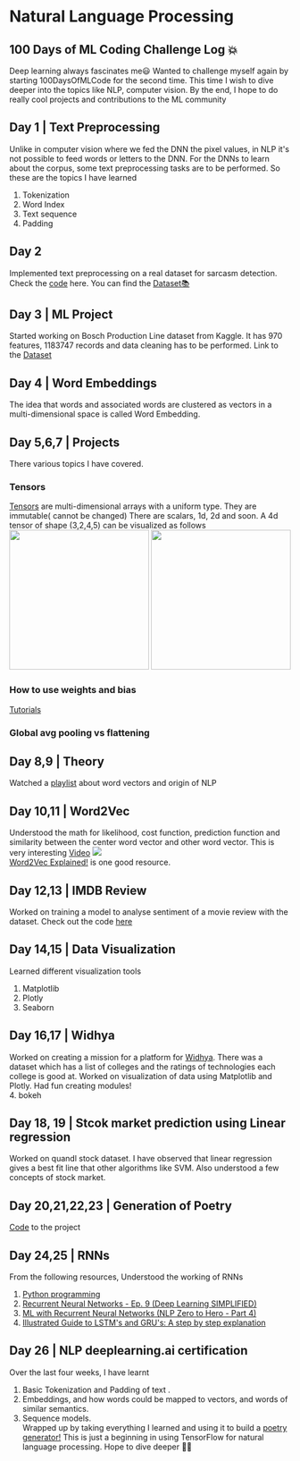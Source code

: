 # Natural Language Processing 
 ## 100 Days of ML Coding Challenge Log 💥
 Deep learning always fascinates me:smiley: Wanted to challenge myself again by starting 100DaysOfMLCode for the second time. This time I wish to dive deeper into the topics like NLP, computer vision. By the end, I hope to do really cool projects and contributions to the ML community
 
## Day 1 | Text Preprocessing 
Unlike in computer vision where we fed the DNN the pixel values, in NLP it's not possible to feed words or letters to the DNN. For the DNNs to learn about the corpus, some text preprocessing tasks are to be performed. So these are the topics I have learned
1. Tokenization
2.  Word Index
3. Text sequence
4. Padding  

## Day 2
Implemented text preprocessing on a real dataset for sarcasm detection. Check the [code](https://github.com/neha-duggirala/100DaysOfMLCode/blob/master/NLP/Sarcasm_detection.ipynb)  here. You can find the [Dataset📚](https://rishabhmisra.github.io/publications/)

## Day 3 | ML Project
Started working on Bosch Production Line dataset from Kaggle. It has 970 features, 1183747 records and data cleaning has to be performed.
Link to the [Dataset](https://www.kaggle.com/c/bosch-production-line-performance/overview)

## Day 4 | Word Embeddings
The idea that words and associated words are clustered as vectors in a multi-dimensional space is called Word Embedding.

## Day 5,6,7 | Projects
There various topics I have covered.
### Tensors
[Tensors](https://www.tensorflow.org/guide/tensor) are multi-dimensional arrays with a uniform type. They are immutable( cannot be changed) There are scalars, 1d, 2d and soon. A 4d tensor of shape (3,2,4,5) can be visualized as follows<br>
<img src='https://www.tensorflow.org/guide/images/tensor/4-axis_block.png' width=250 height=250/>
<img src='https://www.tensorflow.org/guide/images/tensor/shape2.png' width=250 height=250/>

### How to use weights and bias
[Tutorials](https://app.wandb.ai)

### Global avg pooling vs flattening

## Day 8,9 | Theory

Watched a [playlist](https://www.youtube.com/watch?v=8rXD5-xhemo&list=PLoROMvodv4rOhcuXMZkNm7j3fVwBBY42z&index=2&t=878s) about word vectors and origin of NLP

## Day 10,11 | Word2Vec
Understood the math for likelihood, cost function, prediction function and similarity between the center word vector and other word vector. This is very interesting [Video](https://www.youtube.com/watch?v=8rXD5-xhemo&list=PLoROMvodv4rOhcuXMZkNm7j3fVwBBY42z&index=1)
<img src="https://adriancolyer.files.wordpress.com/2016/04/word2vec-king-queen-composition.png?w=656"/><br>
[Word2Vec Explained!](https://www.youtube.com/watch?v=yFFp9RYpOb0) is one good resource.

## Day 12,13 | IMDB Review
Worked on training a model to analyse sentiment of a movie review with the dataset. Check out the code [here](https://github.com/neha-duggirala/IMDB-review-classification)

## Day 14,15 | Data Visualization
Learned different visualization tools
1. Matplotlib
2. Plotly
3. Seaborn

## Day 16,17 | Widhya
Worked on creating a mission for a platform for [Widhya](https://widhya.org/#/). There was a dataset which has a list of colleges and the ratings of technologies each college is good at. Worked on visualization of data using Matplotlib and Plotly. Had fun creating modules!  
4. bokeh 

## Day 18, 19 | Stcok market prediction using Linear regression
Worked on quandl stock dataset. I have observed that linear regression gives a best fit line that other algorithms like SVM. Also understood a few concepts of stock market. 

## Day 20,21,22,23 | Generation of Poetry
[Code](https://github.com/neha-duggirala/Poetry-Generation) to the project

## Day 24,25 | RNNs
From the following resources, Understood the working of RNNs
1. [Python programming](https://pythonprogramming.net/recurrent-neural-network-rnn-lstm-machine-learning-tutorial/)
2. [Recurrent Neural Networks - Ep. 9 (Deep Learning SIMPLIFIED)](https://www.youtube.com/watch?v=_aCuOwF1ZjU)
3. [ML with Recurrent Neural Networks (NLP Zero to Hero - Part 4)](https://www.youtube.com/watch?v=OuYtk9Ymut4&list=PLQY2H8rRoyvzDbLUZkbudP-MFQZwNmU4S&index=4)
4. [Illustrated Guide to LSTM's and GRU's: A step by step explanation](https://www.youtube.com/watch?time_continue=220&v=8HyCNIVRbSU&feature=emb_title)

## Day 26 | NLP deeplearning.ai certification
Over the last four weeks, I have learnt
1. Basic Tokenization and Padding of text .
2. Embeddings, and how words could be mapped to vectors, and words of similar semantics.
3. Sequence models.<br>
Wrapped up by taking everything I learned and using it to build a [poetry generator!](https://github.com/neha-duggirala/Poetry-Generation)
This is just a beginning in using TensorFlow for natural language processing. Hope to dive deeper 🏊‍♀️
